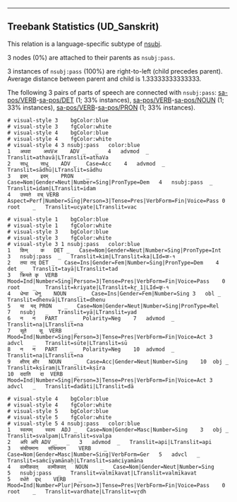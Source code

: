 

--------------------------------------------------------------------------------

## Treebank Statistics (UD_Sanskrit)

This relation is a language-specific subtype of [nsubj]().

3 nodes (0%) are attached to their parents as `nsubj:pass`.

3 instances of `nsubj:pass` (100%) are right-to-left (child precedes parent).
Average distance between parent and child is 1.33333333333333.

The following 3 pairs of parts of speech are connected with `nsubj:pass`: [sa-pos/VERB]()-[sa-pos/DET]() (1; 33% instances), [sa-pos/VERB]()-[sa-pos/NOUN]() (1; 33% instances), [sa-pos/VERB]()-[sa-pos/PRON]() (1; 33% instances).


~~~ conllu
# visual-style 3	bgColor:blue
# visual-style 3	fgColor:white
# visual-style 4	bgColor:blue
# visual-style 4	fgColor:white
# visual-style 4 3 nsubj:pass	color:blue
1	अथवा	अथVअ	ADV	_	_	4	advmod	_	Translit=athavā|LTranslit=athaVa
2	साधू	साधु	ADV	_	Case=Acc	4	advmod	_	Translit=sādhū|LTranslit=sādhu
3	इदम्	इदम्	PRON	_	Case=Nom|Gender=Neut|Number=Sing|PronType=Dem	4	nsubj:pass	_	Translit=idam|LTranslit=idam
4	उच्यते	वच्	VERB	_	Aspect=Perf|Number=Sing|Person=3|Tense=Pres|VerbForm=Fin|Voice=Pass	0	root	_	Translit=ucyate|LTranslit=vac

~~~


~~~ conllu
# visual-style 1	bgColor:blue
# visual-style 1	fgColor:white
# visual-style 3	bgColor:blue
# visual-style 3	fgColor:white
# visual-style 3 1 nsubj:pass	color:blue
1	किम्	क	DET	_	Case=Nom|Gender=Neut|Number=Sing|PronType=Int	3	nsubj:pass	_	Translit=kim|LTranslit=ka|LId=क-१
2	तया	तद्	DET	_	Case=Ins|Gender=Fem|Number=Sing|PronType=Dem	4	det	_	Translit=tayā|LTranslit=tad
3	क्रियते	कृ	VERB	_	Mood=Ind|Number=Sing|Person=3|Tense=Pres|VerbForm=Fin|Voice=Pass	0	root	_	Translit=kriyate|LTranslit=kr̥_1|LId=कृ-१
4	धेन्वा	धेनु	NOUN	_	Case=Ins|Gender=Fem|Number=Sing	3	obl	_	Translit=dhenvā|LTranslit=dhenu
5	या	यद्	PRON	_	Case=Nom|Gender=Neut|Number=Sing|PronType=Rel	7	nsubj	_	Translit=yā|LTranslit=yad
6	न	न	PART	_	Polarity=Neg	7	advmod	_	Translit=na|LTranslit=na
7	सूते	सू	VERB	_	Mood=Ind|Number=Sing|Person=3|Tense=Pres|VerbForm=Fin|Voice=Act	3	advcl	_	Translit=sūte|LTranslit=sū
8	न	न	PART	_	Polarity=Neg	10	advmod	_	Translit=na|LTranslit=na
9	क्षीरम्	क्षीर	NOUN	_	Case=Acc|Gender=Neut|Number=Sing	10	obj	_	Translit=kṣīram|LTranslit=kṣīra
10	ददाति	दा	VERB	_	Mood=Ind|Number=Sing|Person=3|Tense=Pres|VerbForm=Fin|Voice=Act	3	advcl	_	Translit=dadāti|LTranslit=dā

~~~


~~~ conllu
# visual-style 4	bgColor:blue
# visual-style 4	fgColor:white
# visual-style 5	bgColor:blue
# visual-style 5	fgColor:white
# visual-style 5 4 nsubj:pass	color:blue
1	स्वल्पम्	स्वल्प	ADJ	_	Case=Nom|Gender=Masc|Number=Sing	3	obj	_	Translit=svalpam|LTranslit=svalpa
2	अपि	अपि	ADV	_	_	3	advmod	_	Translit=api|LTranslit=api
3	संचीयमानः	संचियमान	VERB	_	Case=Nom|Gender=Masc|Number=Sing|VerbForm=Ger	5	advcl	_	Translit=saṁcīyamānaḥ|LTranslit=saṁciyamāna
4	वल्मीकवत्	वल्मीकवत्	NOUN	_	Case=Nom|Gender=Neut|Number=Sing	5	nsubj:pass	_	Translit=valmīkavat|LTranslit=valmīkavat
5	वर्धते	वृध्	VERB	_	Mood=Ind|Number=Plur|Person=3|Tense=Pres|VerbForm=Fin|Voice=Pass	0	root	_	Translit=vardhate|LTranslit=vr̥dh

~~~


